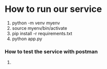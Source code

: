 # How to run our service
1. python -m venv myenv
2. source myenv/bin/activate
3. pip install -r requirements.txt
4. python app.py

### How to test the service with postman
1. 
